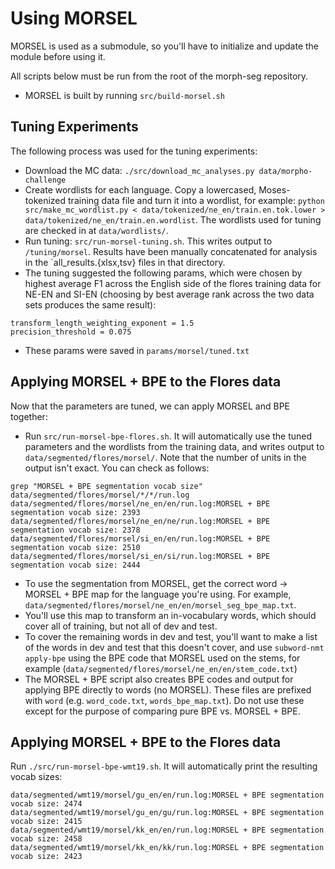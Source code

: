 # Using MORSEL

MORSEL is used as a submodule, so you'll have to initialize and update the module before using it.

All scripts below must be run from the root of the morph-seg repository.

* MORSEL is built by running `src/build-morsel.sh`

## Tuning Experiments

The following process was used for the tuning experiments:

* Download the MC data: `./src/download_mc_analyses.py data/morpho-challenge`
* Create wordlists for each language. Copy a lowercased, Moses-tokenized training data file and turn it into a wordlist, for example: `python src/make_mc_wordlist.py < data/tokenized/ne_en/train.en.tok.lower > data/tokenized/ne_en/train.en.wordlist`. The wordlists used for tuning are checked in at `data/wordlists/`.
* Run tuning: `src/run-morsel-tuning.sh`. This writes output to `/tuning/morsel`. Results have been manually concatenated for analysis in the `all_results.{xlsx,tsv} files in that directory.
* The tuning suggested the following params, which were chosen by highest average F1 across the English side of the flores training data for NE-EN and SI-EN (choosing by best average rank across the two data sets produces the same result):
```
transform_length_weighting_exponent = 1.5
precision_threshold = 0.075
```
* These params were saved in `params/morsel/tuned.txt`


## Applying MORSEL + BPE to the Flores data

Now that the parameters are tuned, we can apply MORSEL and BPE together:

* Run `src/run-morsel-bpe-flores.sh`. It will automatically use the tuned parameters and the wordlists from the training data, and writes output to `data/segmented/flores/morsel/`. Note that the number of units in the output isn't exact. You can check as follows:
```
grep "MORSEL + BPE segmentation vocab size" data/segmented/flores/morsel/*/*/run.log
data/segmented/flores/morsel/ne_en/en/run.log:MORSEL + BPE segmentation vocab size: 2393
data/segmented/flores/morsel/ne_en/ne/run.log:MORSEL + BPE segmentation vocab size: 2378
data/segmented/flores/morsel/si_en/en/run.log:MORSEL + BPE segmentation vocab size: 2510
data/segmented/flores/morsel/si_en/si/run.log:MORSEL + BPE segmentation vocab size: 2444
```
* To use the segmentation from MORSEL, get the correct word -> MORSEL + BPE map for the language you're using. For example, `data/segmented/flores/morsel/ne_en/en/morsel_seg_bpe_map.txt`.
* You'll use this map to transform an in-vocabulary words, which should cover all of training, but not all of dev and test.
* To cover the remaining words in dev and test, you'll want to make a list of the words in dev and test that this doesn't cover, and use `subword-nmt apply-bpe` using the BPE code that MORSEL used on the stems, for example (`data/segmented/flores/morsel/ne_en/en/stem_code.txt`)
* The MORSEL + BPE script also creates BPE codes and output for applying BPE directly to words (no MORSEL). These files are prefixed with `word` (e.g. `word_code.txt`, `words_bpe_map.txt`). Do not use these except for the purpose of comparing pure BPE vs. MORSEL + BPE.


## Applying MORSEL + BPE to the Flores data

Run `./src/run-morsel-bpe-wmt19.sh`. It will automatically print the resulting vocab sizes:
```
data/segmented/wmt19/morsel/gu_en/en/run.log:MORSEL + BPE segmentation vocab size: 2474
data/segmented/wmt19/morsel/gu_en/gu/run.log:MORSEL + BPE segmentation vocab size: 2415
data/segmented/wmt19/morsel/kk_en/en/run.log:MORSEL + BPE segmentation vocab size: 2458
data/segmented/wmt19/morsel/kk_en/kk/run.log:MORSEL + BPE segmentation vocab size: 2423
```
